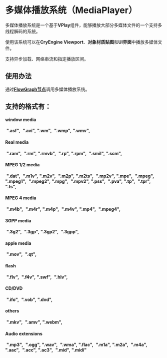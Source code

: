# 多媒体播放系统（MediaPlayer）

多媒体播放系统是一个基于**VPlay**组件，能够播放大部分多媒体文件的一个支持多线程解码的系统。

使用该系统可以在**CryEngine Viewport**、**对象材质贴图**和**UI界面**中播放多媒体文件。

支持异步加载、网络串流和指定播放区间。

## 使用办法

通过[**FlowGraph节点**](..\FlowGraph节点\MediaPlayer.md)调用多媒体播放系统。

## 支持的格式有：

#### **window media**

​	**".asf",**
​	**".avi",**
​	**".wm",**
​	**".wmp",**
​	**".wmv",**

#### **Real media**

​	**".ram",**
​	**".rm",**
​	**".rmvb",**
​	**".rp",**
​	**".rpm",**
​	**".smil",**
​	**".scm",**

#### **MPEG 1/2 media**

​	**".dat",**
​	**".m1v",**
​	**".m2v",**
​	**".m2p",**
​	**".m2ts",**
​	**".mp2v",**
​	**".mpe",**
​	**".mpeg",**
​	**".mpeg1",**
​	**".mpeg2",**
​	**".mpg",**
​	**".mpv2",**
​	**".pss",**
​	**".pva",**
​	**".tp",**
​	**".tpr",**
​	**".ts",**

#### **MPEG 4 media**

​	**".m4b",**
​	**".m4r",**
​	**".m4p",**
​	**".m4v",**
​	**".mp4",**
​	**".mpeg4",**

#### **3GPP media**

​	**".3g2",**
​	**".3gp",**
​	**".3gp2",**
​	**".3gpp",**

#### **apple media**

​	**".mov",**
​	**".qt",**

#### 	**flash**

​	**".flv",**
​	**".f4v",**
​	**".swf",**
​	**".hlv",**

#### **CD/DVD**

​	**".ifo",**
​	**".vob",**
​	**".dvd",**

#### **others**

​	**".mkv",**
​	**".amv",**
​	**".webm",**

#### **Audio extensions**

​	**".mp3",**
​	**".ogg",**
​	**".wav",**
​	**".wma",**
​	**".flac",**
​	**".m1a",**
​	**".m2a",**
​	**".m4a",**
​	**".aac",**
​	**".acc",**
​	**".ac3",**
​	**".mid",**
​	**".midi"**